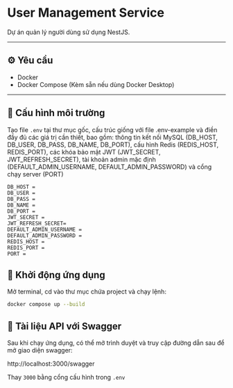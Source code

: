 # User Management Service

Dự án quản lý người dùng sử dụng NestJS.

---

## ⚙️ Yêu cầu

- Docker
- Docker Compose (Kèm sẵn nếu dùng Docker Desktop)

---

## 🧪 Cấu hình môi trường

Tạo file `.env` tại thư mục gốc, cấu trúc giống với file .env-example và điền đầy đủ các giá trị cần thiết, bao gồm: thông tin kết nối MySQL (DB_HOST, DB_USER, DB_PASS, DB_NAME, DB_PORT), cấu hình Redis (REDIS_HOST, REDIS_PORT), các khóa bảo mật JWT (JWT_SECRET, JWT_REFRESH_SECRET), tài khoản admin mặc định (DEFAULT_ADMIN_USERNAME, DEFAULT_ADMIN_PASSWORD) và cổng chạy server (PORT)

```env
DB_HOST = 
DB_USER = 
DB_PASS = 
DB_NAME = 
DB_PORT = 
JWT_SECRET = 
JWT_REFRESH_SECRET=
DEFAULT_ADMIN_USERNAME =
DEFAULT_ADMIN_PASSWORD = 
REDIS_HOST = 
REDIS_PORT = 
PORT =
```

## 🚀 Khởi động ứng dụng

Mở terminal, cd vào thư mục chứa project và chạy lệnh:

```bash
docker compose up --build
```

## 📘 Tài liệu API với Swagger

Sau khi chạy ứng dụng, có thể mở trình duyệt và truy cập đường dẫn sau để mở giao diện swagger:

http://localhost:3000/swagger

Thay `3000` bằng cổng cấu hình trong `.env` 